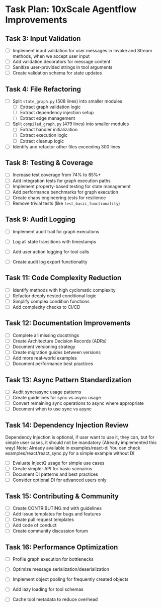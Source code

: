 # Task Plan: 10xScale Agentflow Improvements

<!-- ## Task 1: Python Version & Dependencies
- [x] Update `pyproject.toml` classifiers to match `requires-python = ">=3.12"`
- [x] Remove Python 3.8-3.11 from classifiers
- [x] Verify all dependencies are compatible with Python 3.12+

## Task 2: Error Handling Standardization
- [x] Audit all error handling patterns across codebase
- [x] Create consistent error handling guidelines
- [x] Ensure all exceptions are properly logged with context
- [x] Add structured error responses with error codes -->

## Task 3: Input Validation
- [ ] Implement input validation for user messages in Invoke and Stream methods, when we accept user input
- [ ] Add validation decorators for message content
- [ ] Sanitize user-provided strings in tool arguments
- [ ] Create validation schema for state updates

## Task 4: File Refactoring
- [ ] Split `state_graph.py` (508 lines) into smaller modules
  - [ ] Extract graph validation logic
  - [ ] Extract dependency injection setup
  - [ ] Extract edge management
- [ ] Split `compiled_graph.py` (479 lines) into smaller modules
  - [ ] Extract handler initialization
  - [ ] Extract execution logic
  - [ ] Extract cleanup logic
- [ ] Identify and refactor other files exceeding 300 lines

<!-- ## Task 5: Memory Management
- [x] Add cleanup guarantees to BackgroundTaskManager
- [x] Implement proper resource disposal in event publishers
- [x] Add connection limits and pooling for async operations
- [x] Create memory profiling tests -->

<!-- ## Task 6: Streaming Improvements
- [ ] Implement backpressure handling in stream handlers
- [ ] Add buffer size limits with configurable thresholds
- [ ] Implement flow control mechanisms
- [ ] Add streaming performance tests -->

<!-- ## Task 7: Checkpointer Improvements
- [ ] Add warning logs when using InMemoryCheckpointer in production
- [ ] Update documentation to recommend PgCheckpointer for production
- [ ] Add automatic cleanup for old checkpoints
- [ ] Implement checkpoint compression for large states -->

## Task 8: Testing & Coverage
- [ ] Increase test coverage from 74% to 85%+
- [ ] Add integration tests for graph execution paths
- [ ] Implement property-based testing for state management
- [ ] Add performance benchmarks for graph execution
- [ ] Create chaos engineering tests for resilience
- [ ] Remove trivial tests (like `test_basic_functionality`)

## Task 9: Audit Logging
- [ ] Implement audit trail for graph executions
- [ ] Log all state transitions with timestamps
- [ ] Add user action logging for tool calls
- [ ] Create audit log export functionality


<!-- ## Task 10: Graceful Shutdown
- [ ] Implement proper cleanup in CompiledGraph.aclose()
- [ ] Add signal handlers for SIGTERM/SIGINT
- [ ] Ensure all background tasks complete or timeout
- [ ] Add shutdown timeout configuration -->

## Task 11: Code Complexity Reduction
- [ ] Identify methods with high cyclomatic complexity
- [ ] Refactor deeply nested conditional logic
- [ ] Simplify complex condition functions
- [ ] Add complexity checks to CI/CD

## Task 12: Documentation Improvements
- [ ] Complete all missing docstrings
- [ ] Create Architecture Decision Records (ADRs)
- [ ] Document versioning strategy
- [ ] Create migration guides between versions
- [ ] Add more real-world examples
- [ ] Document performance best practices

## Task 13: Async Pattern Standardization
- [ ] Audit sync/async usage patterns
- [ ] Create guidelines for sync vs async usage
- [ ] Convert remaining sync operations to async where appropriate
- [ ] Document when to use sync vs async

## Task 14: Dependency Injection Review
Dependency Injection is optional, if user want to use it, they can, but for simple user cases, it should not be mandatory (Already implemented this way)
Note: Already available in examples/react-di
You can check examples/react/react_sync.py for a simple example without DI
- [ ] Evaluate InjectQ usage for simple use cases
- [ ] Create simpler API for basic scenarios
- [ ] Document DI patterns and best practices
- [ ] Consider optional DI for advanced users only

## Task 15: Contributing & Community
- [ ] Create CONTRIBUTING.md with guidelines
- [ ] Add issue templates for bugs and features
- [ ] Create pull request templates
- [ ] Add code of conduct
- [ ] Create community discussion forum

## Task 16: Performance Optimization
- [ ] Profile graph execution for bottlenecks
- [ ] Optimize message serialization/deserialization
- [ ] Implement object pooling for frequently created objects
- [ ] Add lazy loading for tool schemas
- [ ] Cache tool metadata to reduce overhead


<!-- ## Task 12: Monitoring & Metrics
- [ ] Add metrics collection for graph execution time
- [ ] Implement node execution duration tracking
- [ ] Add error rate metrics
- [ ] Create metrics export for Prometheus/StatsD
- [ ] Implement OpenTelemetry tracing integration
- [ ] Add optional monitoring system like langfuse (https://github.com/langfuse/langfuse) -->


<!-- ## Task 9: Secrets Management
- [ ] Add integration guides for Vault, AWS Secrets Manager
- [ ] Implement secure credential handling in examples
- [ ] Add warnings about not hardcoding secrets
- [ ] Create environment variable validation -->

<!-- ## Task 10: Rate Limiting
- [ ] Implement rate limiting for tool execution
- [ ] Add configurable rate limits per tool
- [ ] Create rate limit exceeded error handling
- [ ] Add rate limiting metrics -->


<!-- ## Task 11: Configuration Management
- [ ] Move configuration from environment variables to config files
- [ ] Support YAML/TOML configuration formats
- [ ] Implement configuration validation
- [ ] Add configuration hot-reload support -->